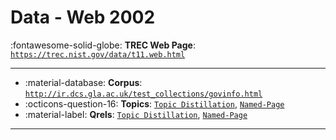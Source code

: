 # Data - Web 2002 

:fontawesome-solid-globe: **TREC Web Page**: [`https://trec.nist.gov/data/t11.web.html`](https://trec.nist.gov/data/t11.web.html)

---

- :material-database: **Corpus**: [`http://ir.dcs.gla.ac.uk/test_collections/govinfo.html`](http://ir.dcs.gla.ac.uk/test_collections/govinfo.html)
- :octicons-question-16: **Topics**: [`Topic Distillation`](https://trec.nist.gov/data/topics_eng/webtopics_551-600.txt.gz), [`Named-Page`](https://trec.nist.gov/data/topics_eng/webnamed_page_topics.1-150.txt.gz)
- :material-label: **Qrels**: [`Topic Distillation`](https://trec.nist.gov/data/qrels_eng/qrels.distillation.txt.gz), [`Named-Page`](https://trec.nist.gov/data/qrels_eng/qrels.named-page.txt.gz)


---

